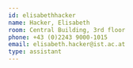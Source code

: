 ```yaml
---
id: elisabethhacker
name: Hacker, Elisabeth
room: Central Building, 3rd floor
phone: +43 (0)2243 9000-1015
email: elisabeth.hacker@ist.ac.at
type: assistant
---
```


